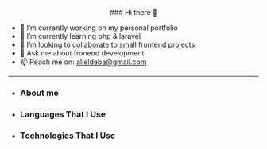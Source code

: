 <center> ### Hi there 👋 </center>

- 🔭 I’m currently working on my personal portfolio
- 🌱 I’m currently learning php & laravel
- 👯 I’m looking to collaborate to small frontend projects
- 💬 Ask me about fronend development
- 📫 Reach me on: alieldeba@gmail.com
---
- ### About me
- ### Languages That I Use
- ### Technologies That I Use
